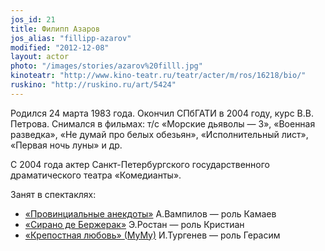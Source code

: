 ```yaml
---
jos_id: 21
title: Филипп Азаров
jos_alias: "fillipp-azarov"
modified: "2012-12-08"
layout: actor
photo: "/images/stories/azarov%20filll.jpg"
kinoteatr: "http://www.kino-teatr.ru/teatr/acter/m/ros/16218/bio/"
ruskino: "http://ruskino.ru/art/5424"
---
```


Родился 24 марта 1983 года. Окончил СПбГАТИ в 2004 году, курс В.В. Петрова. Снимался в фильмах: т/с «Морские дьяволы — 3», «Военная разведка», «Не думай про белых обезьян», «Исполнительный лист», «Первая ночь луны» и др.

С 2004 года актер Санкт-Петербургского государственного драматического театра «Комедианты».

Занят в спектаклях:

- [«Провинциальные анекдоты»](71-anekdoti.html) А.Вампилов — роль Камаев
- [«Сирано де Бержерак»](60-sirano-de-bergerak.html) Э.Ростан — роль Кристиан
- [«Крепостная любовь» (МуМу)](46-mumu.html) И.Тургенев — роль Герасим